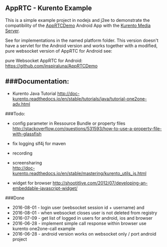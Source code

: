 ## AppRTC - Kurento Example

This is a simple example project in nodejs and j2ee to demonstrate the compatibility of the [AppRTCDemo](https://github.com/njovy/AppRTCDemo) Android App with the [Kurento Media Server](http://www.kurento.org/).

See for implementations in the named platform folder.
This version doesn't have a servlet for the Android version and works together with a modified, pure websocket version of AppRTC for Android see: 

pure Websocket AppRTC for Android: https://github.com/inspiraluna/AppRTCDemo 

###Documentation:
-----------------
- Kurento Java Tutorial http://doc-kurento.readthedocs.io/en/stable/tutorials/java/tutorial-one2one-adv.html


###Todo:
- config parameter in Ressource Bundle or property files 
	http://stackoverflow.com/questions/531593/how-to-use-a-property-file-with-glassfish
	
- fix logging slf4j for maven
- recording 
- screensharing  
		http://doc-kurento.readthedocs.io/en/stable/mastering/kurento_utils_js.html
- widget for browser 
		http://shootitlive.com/2012/07/developing-an-embeddable-javascript-widget/


###Done
- 2016-08-01 - login user (websocket session id + username) and 
- 2016-08-01 - when websocket closes user is not deleted from registry
- 2016-07-09 - get list of logged in users for android, ios and browser 
- 2016-06-28 - implement simple call response within browser use kurento one2one-call example
- 2016-06-28 - android version works on websocket only / port android project 
